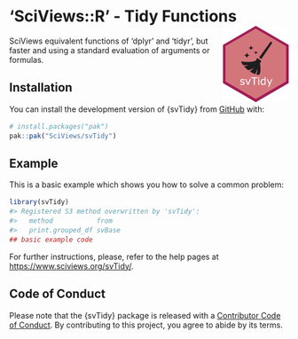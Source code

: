 
<!-- README.md is generated from README.Rmd. Please edit that file -->

# ‘SciViews::R’ - Tidy Functions <a href="https://www.sciviews.org/svTidy"><img src="man/figures/logo.png" align="right" height="138" /></a>

<!-- badges: start -->

<!-- badges: end -->

SciViews equivalent functions of ‘dplyr’ and ‘tidyr’, but faster and
using a standard evaluation of arguments or formulas.

## Installation

You can install the development version of {svTidy} from
[GitHub](https://github.com/) with:

``` r
# install.packages("pak")
pak::pak("SciViews/svTidy")
```

## Example

This is a basic example which shows you how to solve a common problem:

``` r
library(svTidy)
#> Registered S3 method overwritten by 'svTidy':
#>   method           from  
#>   print.grouped_df svBase
## basic example code
```

For further instructions, please, refer to the help pages at
<https://www.sciviews.org/svTidy/>.

## Code of Conduct

Please note that the {svTidy} package is released with a [Contributor
Code of
Conduct](https://contributor-covenant.org/version/2/1/CODE_OF_CONDUCT.html).
By contributing to this project, you agree to abide by its terms.
